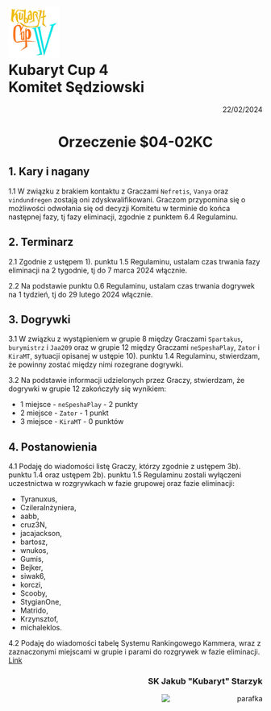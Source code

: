 # <img src="https://github.com/KubarytTournaments/KubarytCup/blob/English/Logo/logo-kc4.png" alt="logokc4" style="width: 20%; height: auto;"> <br>Kubaryt Cup 4 <br>Komitet Sędziowski

<p align="right">22/02/2024</p>

<h1 align="center">Orzeczenie $04-02KC</h1>

## 1. Kary i nagany

1.1 W związku z brakiem kontaktu z Graczami `Nefretis`, `Vanya` oraz `vindundregen` zostają oni zdyskwalifikowani. Graczom przypomina się o możliwości odwołania się od decyzji Komitetu w terminie do końca następnej fazy, tj fazy eliminacji, zgodnie z punktem 6.4 Regulaminu.

## 2. Terminarz

2.1 Zgodnie z ustępem 1). punktu 1.5 Regulaminu, ustalam czas trwania fazy eliminacji na 2 tygodnie, tj do 7 marca 2024 włącznie.

2.2 Na podstawie punktu 0.6 Regulaminu, ustalam czas trwania dogrywek na 1 tydzień, tj do 29 lutego 2024 włącznie.

## 3. Dogrywki

3.1 W związku z wystąpieniem w grupie 8 między Graczami `Spartakus`, `burymistrz` i `Jaa209` oraz w grupie 12 między Graczami `neSpeshaPlay`, `Zator` i `KiraMT`, sytuacji opisanej w ustępie 10). punktu 1.4 Regulaminu, stwierdzam, że powinny zostać między nimi rozegrane dogrywki.

3.2 Na podstawie informacji udzielonych przez Graczy, stwierdzam, że dogrywki w grupie 12 zakończyły się wynikiem:
  - 1 miejsce - `neSpeshaPlay` - 2 punkty
  - 2 miejsce - `Zator` - 1 punkt
  - 3 miejsce - `KiraMT` - 0 punktów

## 4. Postanowienia

4.1 Podaję do wiadomości listę Graczy, którzy zgodnie z ustępem 3b). punktu 1.4 oraz ustępem 2b). punktu 1.5 Regulaminu zostali wyłączeni uczestnictwa w rozgrywkach w fazie grupowej oraz fazie eliminacji:

- Tyranuxus,
- CzileraInżyniera,
- aabb,
- cruz3N,
- jacajackson,
- bartosz,
- wnukos,
- Gumis,
- Bejker,
- siwak6,
- korczi,
- Scooby,
- StygianOne,
- Matrido,
- Krzynsztof,
- michaleklos.

4.2 Podaję do wiadomości tabelę Systemu Rankingowego Kammera, wraz z zaznaczonymi miejscami w grupie i parami do rozgrywek w fazie eliminacji. [Link](https://docs.google.com/spreadsheets/d/1RR9a0Y6uyttQpr_e5auyu9WK7jYTHh2ktEsxACrzsWE/edit#gid=1201597796)

### <p align="right">SK Jakub "Kubaryt" Starzyk</p>
<div align="right"><img src="https://media.discordapp.net/attachments/1022538414328913930/1136284542727110656/image-removebg-preview_3.png" alt="parafka" style="height: auto; width:200px; float:right;"/></div> 
